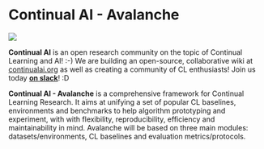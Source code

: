 # Continual AI - Avalanche
<img src="https://continualai.herokuapp.com/badge.svg">

**Continual AI** is an open research community on the topic of Continual Learning and AI! :-)
We are building an open-source, collaborative wiki at [continualai.org](http://continualai.org) as well as creating a community of CL enthusiasts! Join us today **[on slack](https://continualai.herokuapp.com)**! :D

**Continual AI - Avalanche** is a comprehensive framework for Continual Learning Research. It aims at unifying a set of popular CL baselines, environments and benchmarks to help algorithm prototyping and experiment, with with flexibility,
reproducibility, efficiency and maintainability in mind. Avalanche will be based on three main modules: datasets/environments, CL baselines and evaluation metrics/protocols.
